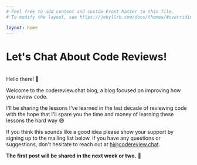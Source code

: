 ```yaml
---
# Feel free to add content and custom Front Matter to this file.
# To modify the layout, see https://jekyllrb.com/docs/themes/#overriding-theme-defaults

layout: home
---
```


<h1>Let's Chat About Code Reviews!</h1>
<br />
Hello there! 👋

Welcome to the codereview.chat blog, a blog focused on improving how you review code.

I'll be sharing the lessons I've learned in the last decade of reviewing code with the hope that I'll spare you the time and money of learning these lessons the hard way 😅

If you think this sounds like a good idea please show your support by signing up to the mailing list below. If you have any questions or suggestions, don't hesitate to reach out at <a href="mailto:hi@codereview.chat">hi@codereview.chat</a>.

**The first post will be shared in the next week or two.** 🤞
